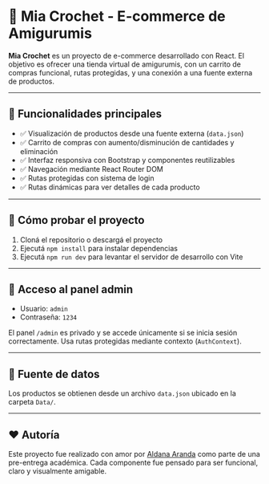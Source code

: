 # 🧶 Mia Crochet - E-commerce de Amigurumis

**Mia Crochet** es un proyecto de e-commerce desarrollado con React. El objetivo es ofrecer una tienda virtual de amigurumis, con un carrito de compras funcional, rutas protegidas, y una conexión a una fuente externa de productos.

---

## 🚀 Funcionalidades principales

- ✅ Visualización de productos desde una fuente externa (`data.json`)
- ✅ Carrito de compras con aumento/disminución de cantidades y eliminación
- ✅ Interfaz responsiva con Bootstrap y componentes reutilizables
- ✅ Navegación mediante React Router DOM
- ✅ Rutas protegidas con sistema de login
- ✅ Rutas dinámicas para ver detalles de cada producto

---

## 🛒 Cómo probar el proyecto

1. Cloná el repositorio o descargá el proyecto
2. Ejecutá `npm install` para instalar dependencias
3. Ejecutá `npm run dev` para levantar el servidor de desarrollo con Vite

---

## 🔐 Acceso al panel admin

- Usuario: `admin`
- Contraseña: `1234`

El panel `/admin` es privado y se accede únicamente si se inicia sesión correctamente. Usa rutas protegidas mediante contexto (`AuthContext`).

---

## 📁 Fuente de datos

Los productos se obtienen desde un archivo `data.json` ubicado en la carpeta `Data/`.

---

## ❤️ Autoría

Este proyecto fue realizado con amor por [Aldana Aranda](https://github.com/AldanaAranda) como parte de una pre-entrega académica. Cada componente fue pensado para ser funcional, claro y visualmente amigable.
